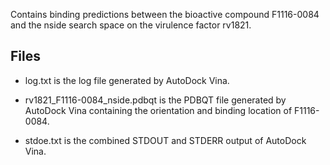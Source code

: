 Contains binding predictions between the bioactive compound F1116-0084 and the nside search space on the virulence factor rv1821.

## Files

- log.txt is the log file generated by AutoDock Vina.

- rv1821_F1116-0084_nside.pdbqt is the PDBQT file generated by AutoDock Vina containing the orientation and binding location of F1116-0084.

- stdoe.txt is the combined STDOUT and STDERR output of AutoDock Vina.

